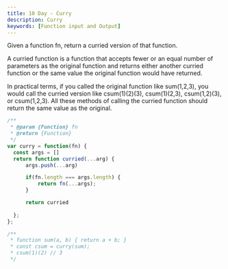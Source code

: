 ```yaml
---
title: 10 Day - Curry
description: Curry
keywords: [Function input and Output]
---
```

Given a function fn, return a curried version of that function.

A curried function is a function that accepts fewer or an equal number of parameters as the original function and returns either another curried function or the same value the original function would have returned.

In practical terms, if you called the original function like sum(1,2,3), you would call the curried version like csum(1)(2)(3), csum(1)(2,3), csum(1,2)(3), or csum(1,2,3). All these methods of calling the curried function should return the same value as the original.

```js
/**
 * @param {Function} fn
 * @return {Function}
 */
var curry = function(fn) {
  const args = []
  return function curried(...arg) {
      args.push(...arg)

      if(fn.length === args.length) {
          return fn(...args);
      }

      return curried
      
  };
};

/**
 * function sum(a, b) { return a + b; }
 * const csum = curry(sum);
 * csum(1)(2) // 3
 */

```